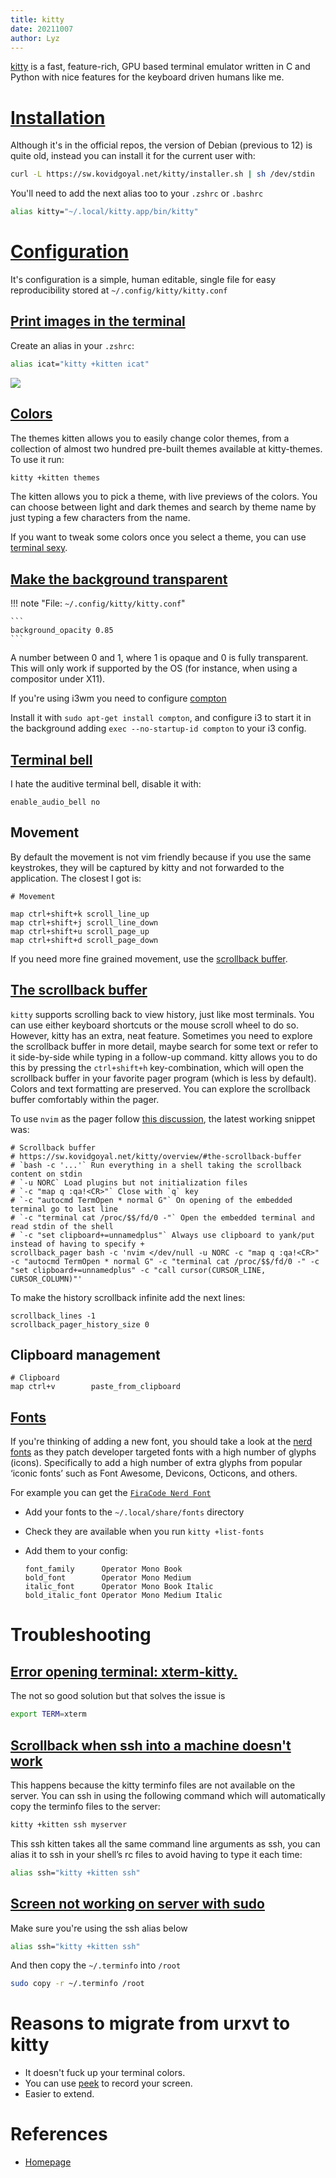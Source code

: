 ```yaml
---
title: kitty
date: 20211007
author: Lyz
---
```


[kitty](https://sw.kovidgoyal.net/) is a fast, feature-rich, GPU based terminal
emulator written in C and Python with nice features for the keyboard driven
humans like me.

# [Installation](https://sw.kovidgoyal.net/kitty/binary/)

Although it's in the official repos, the version of Debian (previous to 12) is quite old, instead
you can install it for the current user with:

```bash
curl -L https://sw.kovidgoyal.net/kitty/installer.sh | sh /dev/stdin
```

You'll need to add the next alias too to your `.zshrc` or `.bashrc`

```bash
alias kitty="~/.local/kitty.app/bin/kitty"
```

# [Configuration](https://sw.kovidgoyal.net/kitty/overview/#configuring-kitty)

It's configuration is a simple, human editable, single file for easy
reproducibility stored at `~/.config/kitty/kitty.conf`

## [Print images in the terminal](https://paul-nameless.com/mastering-kitty.html)

Create an alias in your `.zshrc`:

```bash
alias icat="kitty +kitten icat"
```

![ ](https://paul-nameless.com/gif/icat.gif)

## [Colors](https://sw.kovidgoyal.net/kitty/kittens/themes/)

The themes kitten allows you to easily change color themes, from a collection of
almost two hundred pre-built themes available at kitty-themes. To use it run:

```bash
kitty +kitten themes
```

The kitten allows you to pick a theme, with live previews of the colors. You can
choose between light and dark themes and search by theme name by just typing
a few characters from the name.

If you want to tweak some colors once you select a theme, you can use [terminal
sexy](https://terminal.sexy/).

## [Make the background transparent](https://sw.kovidgoyal.net/kitty/conf/?highlight=opacity#opt-kitty.background_opacity)

!!! note "File: `~/.config/kitty/kitty.conf`"

    ```
    background_opacity 0.85
    ```

A number between 0 and 1, where 1 is opaque and 0 is fully transparent. This
will only work if supported by the OS (for instance, when using a compositor
under X11).

If you're using i3wm you need to configure [compton](https://www.reddit.com/r/i3wm/comments/2yytvs/make_terminals_transparent/)

Install it with `sudo apt-get install compton`, and configure i3 to start it in
the background adding `exec --no-startup-id compton` to your i3 config.

## [Terminal bell](https://sw.kovidgoyal.net/kitty/conf/?highlight=opacity#terminal-bell)

I hate the auditive terminal bell, disable it with:

```
enable_audio_bell no
```

## Movement

By default the movement is not vim friendly because if you use the same
keystrokes, they will be captured by kitty and not forwarded to the application.
The closest I got is:

```
# Movement

map ctrl+shift+k scroll_line_up
map ctrl+shift+j scroll_line_down
map ctrl+shift+u scroll_page_up
map ctrl+shift+d scroll_page_down
```

If you need more fine grained movement, use the [scrollback
buffer](#the-scrollback-buffer).

## [The scrollback buffer](https://sw.kovidgoyal.net/kitty/overview/#the-scrollback-buffer)

`kitty` supports scrolling back to view history, just like most terminals. You can
use either keyboard shortcuts or the mouse scroll wheel to do so. However, kitty
has an extra, neat feature. Sometimes you need to explore the scrollback buffer
in more detail, maybe search for some text or refer to it side-by-side while
typing in a follow-up command. kitty allows you to do this by pressing the
`ctrl+shift+h` key-combination, which will open the scrollback buffer in your
favorite pager program (which is less by default). Colors and text formatting
are preserved. You can explore the scrollback buffer comfortably within the
pager.

To use `nvim` as the pager follow [this
discussion](https://github.com/kovidgoyal/kitty/issues/719), the latest working
snippet was:

```
# Scrollback buffer
# https://sw.kovidgoyal.net/kitty/overview/#the-scrollback-buffer
# `bash -c '...'` Run everything in a shell taking the scrollback content on stdin
# `-u NORC` Load plugins but not initialization files
# `-c "map q :qa!<CR>"` Close with `q` key
# `-c "autocmd TermOpen * normal G"` On opening of the embedded terminal go to last line
# `-c "terminal cat /proc/$$/fd/0 -"` Open the embedded terminal and read stdin of the shell
# `-c "set clipboard+=unnamedplus"` Always use clipboard to yank/put instead of having to specify +
scrollback_pager bash -c 'nvim </dev/null -u NORC -c "map q :qa!<CR>" -c "autocmd TermOpen * normal G" -c "terminal cat /proc/$$/fd/0 -" -c "set clipboard+=unnamedplus" -c "call cursor(CURSOR_LINE, CURSOR_COLUMN)"'
```

To make the history scrollback infinite add the next lines:

```
scrollback_lines -1
scrollback_pager_history_size 0
```

## Clipboard management

```
# Clipboard
map ctrl+v        paste_from_clipboard
```

## [Fonts](https://sw.kovidgoyal.net/kitty/conf/#fonts)

If you're thinking of adding a new font, you should take a look at the [nerd fonts](https://www.nerdfonts.com/#home) as they patch developer targeted fonts with a high number of glyphs (icons). Specifically to add a high number of extra glyphs from popular ‘iconic fonts’ such as Font Awesome, Devicons, Octicons, and others.

For example you can get the [`FiraCode Nerd Font`](https://github.com/ryanoasis/nerd-fonts/releases/download/v3.1.1/FiraCode.zip)

- Add your fonts to the `~/.local/share/fonts` directory
- Check they are available when you run `kitty +list-fonts`
- Add them to your config:

  ```
  font_family      Operator Mono Book
  bold_font        Operator Mono Medium
  italic_font      Operator Mono Book Italic
  bold_italic_font Operator Mono Medium Italic
  ```

# Troubleshooting

## [Error opening terminal: xterm-kitty.](https://github.com/kovidgoyal/kitty/issues/1613)

The not so good solution but that solves the issue is

```bash
export TERM=xterm
```

## [Scrollback when ssh into a machine doesn't work](https://sw.kovidgoyal.net/kitty/faq/#i-get-errors-about-the-terminal-being-unknown-or-opening-the-terminal-failing-when-sshing-into-a-different-computer)

This happens because the kitty terminfo files are not available on the server.
You can ssh in using the following command which will automatically copy the
terminfo files to the server:

```bash
kitty +kitten ssh myserver
```

This ssh kitten takes all the same command line arguments as ssh, you can alias
it to ssh in your shell’s rc files to avoid having to type it each time:

```bash
alias ssh="kitty +kitten ssh"
```

## [Screen not working on server with sudo](https://sw.kovidgoyal.net/kitty/faq/#keys-such-as-arrow-keys-backspace-delete-home-end-etc-do-not-work-when-using-su-or-sudo)

Make sure you're using the ssh alias below

```bash
alias ssh="kitty +kitten ssh"
```

And then copy the `~/.terminfo` into `/root`

```bash
sudo copy -r ~/.terminfo /root
```

# Reasons to migrate from urxvt to kitty

- It doesn't fuck up your terminal colors.
- You can use [peek](peek.md) to record your screen.
- Easier to extend.

# References

- [Homepage](https://sw.kovidgoyal.net/)
